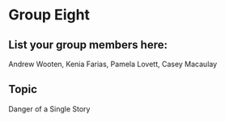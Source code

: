 # Group Eight

## List your group members here:
Andrew Wooten, Kenia Farias, Pamela Lovett, Casey Macaulay 
## Topic
Danger of a Single Story


